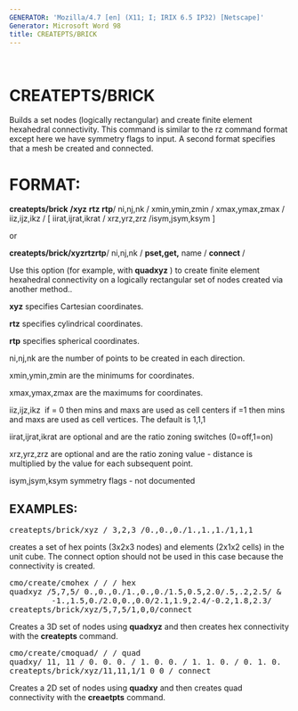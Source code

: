 ```yaml
---
GENERATOR: 'Mozilla/4.7 [en] (X11; I; IRIX 6.5 IP32) [Netscape]'
Generator: Microsoft Word 98
title: CREATEPTS/BRICK
---
```


 

 # CREATEPTS/BRICK

Builds a set nodes (logically rectangular) and create finite element
hexahedral connectivity. This command is similar to the rz command
format except here we have symmetry flags to input. A second format
specifies that a mesh be created and connected.

# FORMAT:

**createpts/brick** **/xyz** **rtz** **rtp**/ ni,nj,nk / xmin,ymin,zmin / xmax,ymax,zmax / iiz,ijz,ikz / [ iirat,ijrat,ikrat / xrz,yrz,zrz /isym,jsym,ksym ]

or

**createpts/brick/xyzrtzrtp**/ ni,nj,nk / **pset,get,** name / **connect** /

Use this option (for example, with **quadxyz** ) to create finite element hexahedral connectivity on a logically rectangular set of nodes created via another method..


**xyz** specifies Cartesian coordinates.

**rtz** specifies cylindrical coordinates.

**rtp** specifies spherical coordinates.

ni,nj,nk are the number of points to be created in each direction.

xmin,ymin,zmin are the minimums for coordinates.

xmax,ymax,zmax are the maximums for coordinates.

iiz,ijz,ikz  if = 0 then mins and maxs are used as cell centers if =1 then mins and maxs are used as cell vertices. The default is 1,1,1

iirat,ijrat,ikrat are optional and are the ratio zoning switches (0=off,1=on)

xrz,yrz,zrz are optional and are the ratio zoning value - distance is multiplied by the value for each subsequent point.


isym,jsym,ksym symmetry flags - not documented


## EXAMPLES:

<pre>
createpts/brick/xyz / 3,2,3 /0.,0.,0./1.,1.,1./1,1,1
</pre>

creates a set of hex points (3x2x3 nodes) and elements (2x1x2 cells) in
the unit cube. The connect option should not be used in this case because the connectivity is created.


<pre>
cmo/create/cmohex / / / hex
quadxyz /5,7,5/ 0.,0.,0./1.,0.,0./1.5,0.5,2.0/.5,.2,2.5/ &
         -1.,1.5,0./2.0,0.,0.0/2.1,1.9,2.4/-0.2,1.8,2.3/
createpts/brick/xyz/5,7,5/1,0,0/connect
</pre>

Creates a 3D set of nodes using **quadxyz** and then creates hex connectivity with the **createpts** command.
 
<pre>
cmo/create/cmoquad/ / / quad
quadxy/ 11, 11 / 0. 0. 0. / 1. 0. 0. / 1. 1. 0. / 0. 1. 0.
createpts/brick/xyz/11,11,1/1 0 0 / connect
</pre>

Creates a 2D set of nodes using **quadxy** and then creates quad connectivity with the **creaetpts** command.
